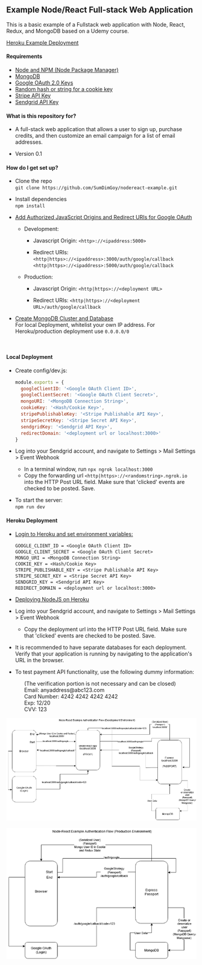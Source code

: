 ## Example Node/React Full-stack Web Application ##
This is a basic example of a Fullstack web application with Node, React, Redux,
and MongoDB based on a Udemy course.

[Heroku Example Deployment](https://enigmatic-river-32450.herokuapp.com/)

#### Requirements ####
* [Node and NPM (Node Package Manager)](https://nodejs.org/)
* [MongoDB](https://www.mongodb.com/)
* [Google OAuth 2.0 Keys](https://support.google.com/cloud/answer/6158849?hl=en)
* [Random hash or string for a cookie key](https://www.openssl.org/docs/man1.0.2/man1/rand.html)
* [Stripe API Key](https://stripe.com/)
* [Sendgrid API Key](https://stripe.com/)

#### What is this repository for? ####

* A full-stack web application that allows a user to sign up, purchase credits, and then customize an email campaign for a list of email addresses.

* Version 0.1

#### How do I get set up? ####

* Clone the repo \
`git clone https://github.com/SumDimGoy/nodereact-example.git`

* Install dependencies \
`npm install`

* [Add Authorized JavaScript Origins and Redirect URIs for Google OAuth](https://developers.google.com/identity/sign-in/web/server-side-flow)

  * Development:
    * Javascript Origin:
      `<http>://<ipaddress:5000>`

    * Redirect URIs:
      `<http|https>://<ipaddress>:3000/auth/google/callback`
      `<http|https>://<ipaddress>:5000/auth/google/callback`

  * Production:
    * Javascript Origin:
      `<http|https>://<deployment URL>`

    * Redirect URIs:
      `<http|https>://<deployment URL>/auth/google/callback`

* [Create MongoDB Cluster and Database](https://docs.atlas.mongodb.com/getting-started/) \
For local Deployment, whitelist your own IP address. For Heroku/production deployment use `0.0.0.0/0`
<br>

#### Local Deployment ####
* Create config/dev.js:
  ```javascript
  module.exports = {
    googleClientID: '<Google OAuth Client ID>',
    googleClientSecret: '<Google OAuth Client Secret>',
    mongoURI: '<MongoDB Connection String>',
    cookieKey: '<Hash/Cookie Key>',
    stripePublishableKey: '<Stripe Publishable API Key>',
    stripeSecretKey: '<Stripe Secret API Key>',
    sendgridKey: '<Sendgrid API Key>',
    redirectDomain: '<deployment url or localhost:3000>'
  }
  ```

* Log into your Sendgrid account, and navigate to Settings > Mail Settings > Event Webhook
  *  In a terminal window, run `npx ngrok localhost:3000`
  * Copy the forwarding url `<http|https>://<randomstring>.ngrok.io` into the HTTP Post URL field. Make sure that 'clicked' events are checked to be posted. Save.

* To start the server: <br />
`npm run dev`

#### Heroku Deployment #####
* [Login to Heroku and set environment variables:](https://devcenter.heroku.com/articles/config-vars)
  ```
  GOOGLE_CLIENT_ID = <Google OAuth Client ID>
  GOOGLE_CLIENT_SECRET = <Google OAuth Client Secret>
  MONGO_URI = <MongoDB Connection String>
  COOKIE_KEY = <Hash/Cookie Key>
  STRIPE_PUBLISHABLE_KEY = <Stripe Publishable API Key>
  STRIPE_SECRET_KEY = <Stripe Secret API Key>
  SENDGRID_KEY = <Sendgrid API Key>
  REDIRECT_DOMAIN = <deployment url or localhost:3000>
  ```


 * [Deploying NodeJS on Heroku](https://devcenter.heroku.com/articles/deploying-nodejs)

 * Log into your Sendgrid account, and navigate to Settings > Mail Settings > Event Webhook
   * Copy the deployment url into the HTTP Post URL field. Make sure that 'clicked' events are checked to be posted. Save.

* It is recommended to have separate databases for each deployment. Verify that your application is running by navigating to the application's URL in the browser.

* To test payment API functionality, use the following dummy information:<br />
  <ul>(The verification portion is not necessary and can be closed) <br /></ul>
	<ul>Email: anyaddress@abc123.com</ul>
	<ul>Card Number: 4242 4242 4242 4242<br></ul>
	<ul>Exp: 12/20</ul>
	<ul>CVV: 123</ul>

![Development Auth Flow](images/Auth_Flow_React_Express_Dev.png)
<br><br>
![Production Auth Flow](images/Auth_Flow_React_Express_Prod.png)
